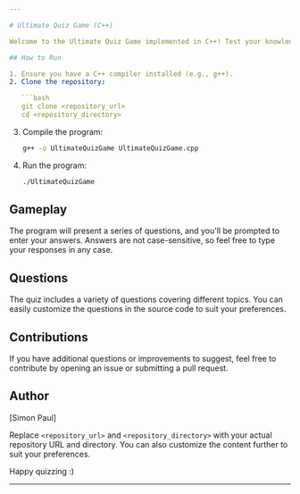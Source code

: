 ```yaml
---

# Ultimate Quiz Game (C++)

Welcome to the Ultimate Quiz Game implemented in C++! Test your knowledge with a variety of interesting questions.

## How to Run

1. Ensure you have a C++ compiler installed (e.g., g++).
2. Clone the repository:

   ```bash
   git clone <repository_url>
   cd <repository_directory>
   ```

3. Compile the program:

   ```bash
   g++ -o UltimateQuizGame UltimateQuizGame.cpp
   ```

4. Run the program:

   ```bash
   ./UltimateQuizGame
   ```

## Gameplay

The program will present a series of questions, and you'll be prompted to enter your answers. Answers are not case-sensitive, so feel free to type your responses in any case.

## Questions

The quiz includes a variety of questions covering different topics. You can easily customize the questions in the source code to suit your preferences.

## Contributions

If you have additional questions or improvements to suggest, feel free to contribute by opening an issue or submitting a pull request.

## Author
[Simon Paul]

Replace `<repository_url>` and `<repository_directory>` with your actual repository URL and directory. You can also customize the content further to suit your preferences.

Happy quizzing :)

---
```

